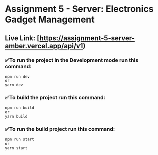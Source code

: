 # **Assignment 5 - Server: Electronics Gadget Management**

## Live Link: [https://assignment-5-server-amber.vercel.app/api/v1)

### **✅To run the project in the Development mode run this command:**

```
npm run dev
or
yarn dev
```

### **✅To build the project run this command:**

```
npm run build
or
yarn build
```

### **✅To run the build project run this command:**

```
npm run start
or
yarn start
```
